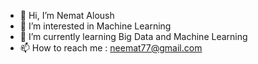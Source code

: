 - 👋 Hi, I’m Nemat Aloush
- 👀 I’m interested in Machine Learning 
- 🌱 I’m currently learning Big Data and Machine Learning
- 📫 How to reach me : neemat77@gmail.com

<!---
neematAllosh/neematAllosh is a ✨ special ✨ repository because its `README.md` (this file) appears on your GitHub profile.
You can click the Preview link to take a look at your changes.
--->
